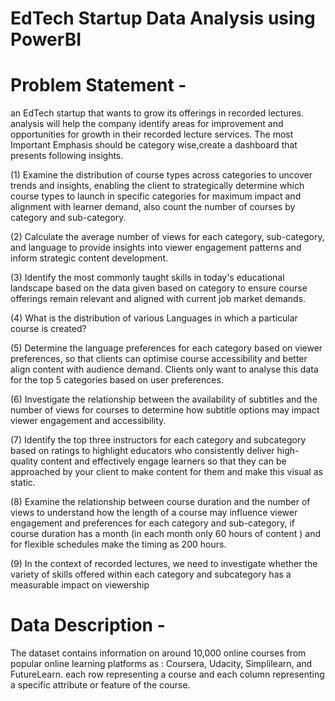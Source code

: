 # EdTech Startup Data Analysis using PowerBI

# Problem Statement - 
an EdTech startup that wants to grow its offerings in recorded lectures. analysis will help the company identify areas for improvement and opportunities for growth in their recorded lecture services.
The most Important Emphasis should be category wise,create a dashboard that presents following insights.

(1) Examine the distribution of course types across categories to uncover trends and insights, enabling the client to strategically determine which course types to launch in specific categories for maximum impact and alignment with learner demand, also count the number of courses by category and sub-category.

(2) Calculate the average number of views for each category, sub-category, and language to provide insights into viewer engagement patterns and inform strategic content development.

(3) Identify the most commonly taught skills in today's educational landscape based on the data given based on category to ensure course offerings remain relevant and aligned with current job market demands.

(4) What is the distribution of various Languages  in which a particular course is  created?

(5) Determine the language preferences for each category based on viewer preferences, so that clients can optimise course accessibility and better align content with audience demand. Clients only want to analyse this data for the top 5 categories based on user preferences.

(6) Investigate the relationship between the availability of subtitles and the number of views for courses to determine how subtitle options may impact viewer engagement and accessibility.

(7) Identify the top three instructors for each category and subcategory based on ratings   to highlight educators who consistently deliver high-quality content and effectively engage learners so that they can be approached by your client to make content for them and make this visual as static.

(8) Examine the relationship between course duration and the number of views to understand how the length of a course may influence viewer engagement and preferences for each category and sub-category, if course duration has a month (in each month only 60 hours of content ) and for flexible schedules make the timing as 200 hours.

(9) In the context of recorded lectures, we need to investigate whether the variety of skills offered within each category and subcategory has a measurable impact on viewership


# Data Description - 

The dataset contains information on around 10,000 online courses from popular online learning platforms as : Coursera, Udacity, Simplilearn, and FutureLearn. each row representing a course and each column representing a specific attribute or feature of the course.
